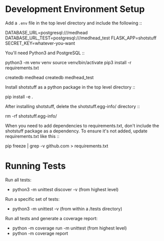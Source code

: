 Development Environment Setup
=============================

Add a `.env` file in the top level directory and include the following ::

  DATABASE_URL=postgresql:///medhead
  DATABASE_URL_TEST=postgresql:///medhead_test
  FLASK_APP=shotstuff
  SECRET_KEY=whatever-you-want

You'll need Python3 and PostgreSQL ::

  python3 -m venv venv
  source venv/bin/activate
  pip3 install -r requirements.txt

  createdb medhead
  createdb medhead_test

Install shotstuff as a python package in the top level directory ::

  pip install -e .

After installing shotstuff, delete the shotstuff.egg-info/ directory ::

  rm -rf shotstuff.egg-info/

When you need to add dependencies to requirements.txt, don't include the
shotstuff package as a dependency. To ensure it's not added, update
requirements.txt like this ::

  pip freeze | grep -v github.com > requirements.txt

Running Tests
=============

Run all tests:
- python3 -m unittest discover -v (from highest level)

Run a specific set of tests:
- python3 -m unittest -v (from within a /tests directory)

Run all tests and generate a coverage report:
- python -m coverage run -m unittest (from highest level)
- python -m coverage report
